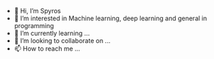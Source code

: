 - 👋 Hi, I’m Spyros
- 👀 I’m interested in Machine learning, deep learning and general in programming
- 🌱 I’m currently learning ...
- 💞️ I’m looking to collaborate on ...
- 📫 How to reach me ...

<!---
SpMngs/SpMngs is a ✨ special ✨ repository because its `README.md` (this file) appears on your GitHub profile.
You can click the Preview link to take a look at your changes.
--->
